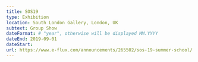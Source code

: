 ```yaml
---
title: SOS19
type: Exhibition
location: South London Gallery, London, UK
subtext: Group Show
dateFormat: # "year", otherwise will be displayed MM.YYYY
dateEnd: 2019-09-01
dateStart:
url: https://www.e-flux.com/announcements/265502/sos-19-summer-school/
---
```

